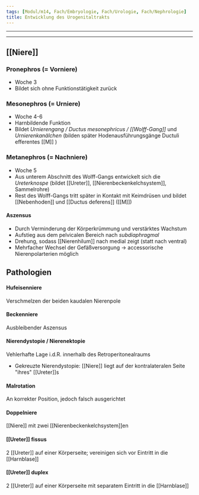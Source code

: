 ```yaml
---
tags: [Modul/m14, Fach/Embryologie, Fach/Urologie, Fach/Nephrologie]
title: Entwicklung des Urogenitaltrakts
---
```

---
---
## [[Niere]]
### Pronephros (= Vorniere)
- Woche 3
- Bildet sich ohne Funktionstätigkeit zurück
### Mesonephros (= Urniere)
- Woche 4-6
- Harnbildende Funktion
- Bildet *Urnierengang / Ductus mesonephricus / [[Wolff-Gang]]* und *Urnierenkanälchen* (bilden später Hodenausführungsgänge Ductuli efferentes [[M]] )
### Metanephros (= Nachniere)
- Woche 5
- Aus unterem Abschnitt des Wolff-Gangs entwickelt sich die *Ureterknospe* (bildet [[Ureter]], [[Nierenbeckenkelchsystem]], Sammelrohre)
- Rest des Wolff-Gangs tritt später in Kontakt mit Keimdrüsen und bildet [[Nebenhoden]] und [[Ductus deferens]] ([[M]])
#### Aszensus
- Durch Verminderung der Körperkrümmung und verstärktes Wachstum
- Aufstieg aus dem pelvicalen Bereich nach *subdiaphragmal*
- Drehung, sodass [[Nierenhilum]] nach medial zeigt (statt nach ventral)
- Mehrfacher Wechsel der Gefäßversorgung → accessorische Nierenpolarterien möglich

## Pathologien
#### Hufeisenniere
Verschmelzen der beiden kaudalen Nierenpole
#### Beckenniere
Ausbleibender Aszensus
#### Nierendystopie / Nierenektopie
Vehlerhafte Lage i.d.R. innerhalb des Retroperitonealraums
- Gekreuzte Nierendystopie: [[Niere]] liegt auf der kontralateralen Seite "ihres" [[Ureter]]s
#### Malrotation
An korrekter Position, jedoch falsch ausgerichtet
#### Doppelniere
[[Niere]] mit zwei [[Nierenbeckenkelchsystem]]en
#### [[Ureter]] fissus
2 [[Ureter]] auf einer Körperseite; vereinigen sich vor Eintritt in die [[Harnblase]]
#### [[Ureter]] duplex
2 [[Ureter]] auf einer Körperseite mit separatem Eintritt in die [[Harnblase]]